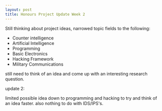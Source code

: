 ```yaml
---
layout: post
title: Honours Project Update Week 2
---
```


Still thinking about project ideas, narrowed topic fields to the following:

- Counter intelligence
- Artificial Intelligence
- Programming
- Basic Electronics
- Hacking Framework
- Military Communications

still need to think of an idea and come up with an interesting research question.

update 2:

limited possible idea down to programming and hacking to try and think of an idea faster.
also nothing to do with IDS/IPS's.